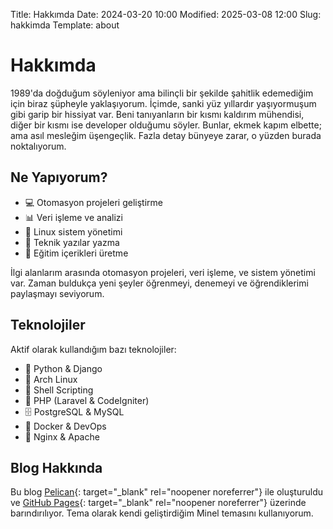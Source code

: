 Title: Hakkımda
Date: 2024-03-20 10:00
Modified: 2025-03-08 12:00
Slug: hakkimda
Template: about

# Hakkımda

1989'da doğduğum söyleniyor ama bilinçli bir şekilde şahitlik edemediğim için biraz şüpheyle yaklaşıyorum. İçimde, sanki yüz yıllardır yaşıyormuşum gibi garip bir hissiyat var. Beni tanıyanların bir kısmı kaldırım mühendisi, diğer bir kısmı ise developer olduğumu söyler. Bunlar, ekmek kapım elbette; ama asıl mesleğim üşengeçlik. Fazla detay bünyeye zarar, o yüzden burada noktalıyorum.

## Ne Yapıyorum?

- 💻 Otomasyon projeleri geliştirme
- 📊 Veri işleme ve analizi
- 🐧 Linux sistem yönetimi
- 📝 Teknik yazılar yazma
- 🎥 Eğitim içerikleri üretme

İlgi alanlarım arasında otomasyon projeleri, veri işleme, ve sistem yönetimi var.
Zaman buldukça yeni şeyler öğrenmeyi, denemeyi ve öğrendiklerimi paylaşmayı seviyorum.

## Teknolojiler

Aktif olarak kullandığım bazı teknolojiler:

- 🐍 Python & Django
- 🐧 Arch Linux
- 🐚 Shell Scripting
- 🐘 PHP (Laravel & CodeIgniter)
- 🗄️ PostgreSQL & MySQL
- 🚀 Docker & DevOps
- 🔧 Nginx & Apache

## Blog Hakkında

Bu blog [Pelican](https://getpelican.com/){: target="_blank" rel="noopener noreferrer"} ile oluşturuldu ve [GitHub Pages](https://pages.github.com/){: target="_blank" rel="noopener noreferrer"} üzerinde barındırılıyor. Tema olarak kendi geliştirdiğim Minel temasını kullanıyorum.
